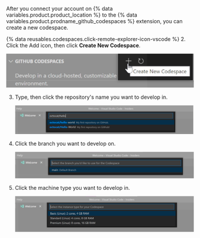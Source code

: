 After you connect your account on {% data variables.product.product_location %} to the {% data variables.product.prodname_github_codespaces %} extension, you can create a new codespace.

{% data reusables.codespaces.click-remote-explorer-icon-vscode %}
2. Click the Add icon, then click **Create New Codespace**.

   ![The Create new Codespace option in {% data variables.product.prodname_codespaces %}](/assets/images/help/codespaces/create-codespace-vscode.png)

3. Type, then click the repository's name you want to develop in.

   ![Searching for repository to create a new {% data variables.product.prodname_codespaces %}](/assets/images/help/codespaces/choose-repository-vscode.png)

4. Click the branch you want to develop on.

   ![Searching for a branch to create a new {% data variables.product.prodname_codespaces %}](/assets/images/help/codespaces/choose-branch-vscode.png)

5. Click the machine type you want to develop in.

   ![Instance types for a new {% data variables.product.prodname_codespaces %}](/assets/images/help/codespaces/choose-sku-vscode.png)